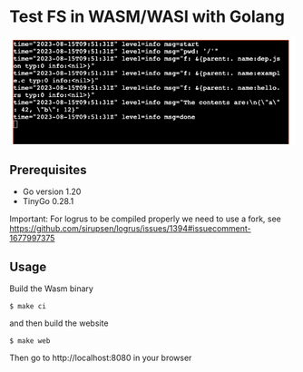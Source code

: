 # Test FS in WASM/WASI with Golang

<img src="./image.png" alt="app screenshot"/>

## Prerequisites

- Go version 1.20
- TinyGo 0.28.1

Important: For logrus to be compiled properly we need to use a fork, see https://github.com/sirupsen/logrus/issues/1394#issuecomment-1677997375

## Usage

Build the Wasm binary

```
$ make ci
```

and then build the website

```
$ make web
```

Then go to http://localhost:8080 in your browser
